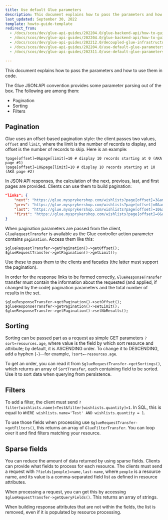 ```yaml
---
title: Use default Glue parameters
description: This document explains how to pass the parameters and how to use them in code
last_updated: September 30, 2022
template: howto-guide-template
redirect_from:
  - /docs/scos/dev/glue-api-guides/202204.0/glue-backend-api/how-to-guides/glue-parameters-usage.html
  - /docs/scos/dev/glue-api-guides/202204.0/glue-backend-api/how-to-guides/how-to-use-ootb-glue-parameters.html
  - /docs/scos/dev/glue-api-guides/202212.0/decoupled-glue-infrastructure/how-to-guides/how-to-use-ootb-glue-parameters.html
  - /docs/scos/dev/glue-api-guides/202204.0/use-default-glue-parameters.html
  - /docs/scos/dev/glue-api-guides/202311.0/use-default-glue-parameters.html

---
```


This document explains how to pass the parameters and how to use them in code.

The Glue JSON:API convention provides some parameter parsing out of the box. The following are among them:
* Pagination
* Sorting
* Filters

## Pagination

Glue uses an offset-based pagination style: the client passes two values, `offset` and `limit`, where the limit is the number of records to display, and offset is the number of records to skip. Here is an example:

```
?page[offset]=0&page[limit]=10 # display 10 records starting at 0 (AKA page #1)
?page[offset]=10&page[limit]=10 # display 10 records starting at 10 (AKA page #2)
```

In JSON:API responses, the calculation of the next, previous, last, and first pages are provided. Clients can use them to build pagination:

```json
"links": {
    "next": "https://glue.mysprykershop.com/wishlists?page[offset]=3&amp;page[limit]=2",
    "prev": "https://glue.mysprykershop.com/wishlists?page[offset]=0&amp;page[limit]=2",
    "last": "https://glue.mysprykershop.com/wishlists?page[offset]=10&amp;page[limit]=2",
    "first": "https://glue.mysprykershop.com/wishlists?page[offset]=0&amp;page[limit]=2"
}
```

When pagination parameters are passed from the client, `GlueRequestTransfer` is available as the Glue controller action parameter contains `pagination`. Access them like this:

```
$glueRequestTransfer->getPagination()->getOffset();
$glueRequestTransfer->getPagination()->getLimit();
```

Use these to pass them to the clients and facades (the latter must support the pagination).

In order for the response links to be formed correctly, `GlueResponseTransfer` transfer must contain the information about the requested (and applied, if changed by the code) pagination parameters and the total number of results in the set.

```
$glueResponseTransfer->getPagination()->setOffset();
$glueResponseTransfer->getPagination()->setLimit();
$glueResponseTransfer->getPagination()->setNbResults();
```

## Sorting

Sorting can be passed part as a request as simple GET parameters `?sort=resources.age`, where value is the field by which sort resource and attribute; by default, it is ASCENDING order. To change it to DESCENDING, add a hyphen (`-`)—for example, `?sort=-resources.age`.

To get an order, you can read it from `$glueRequestTransfer->getSortings()`, which returns an array of `SortTransfer`, each containing field to be sorted. Use it to sort data when querying from persistence.

## Filters

To add a filter, the client must send `?filter[wishlists.name]=Test&filter[wishlists.quantity]=1`. In SQL, this is equal to `WHERE wishlists.name='Test' AND wishlists.quantity = 1`.

To use those fields when processing use `$glueRequestTransfer->getFilters()`, this returns an array of `GlueFilterTransfer`. You can loop over it and find filters matching your resource.

## Sparse fields

You can reduce the amount of data returned by using sparse fields. Clients can provide what fields to process for each resource. The clients must send a request with `?fields[people]=name,last-name`, where `people` is a resource name, and its value is a comma-separated field list as defined in resource attributes.

When processing a request, you can get this by accessing `$glueRequestTransfer->getQueryFields()`. This returns an array of strings.

When building response attributes that are not within the fields, the list is removed, even if it is populated by resource processing.
